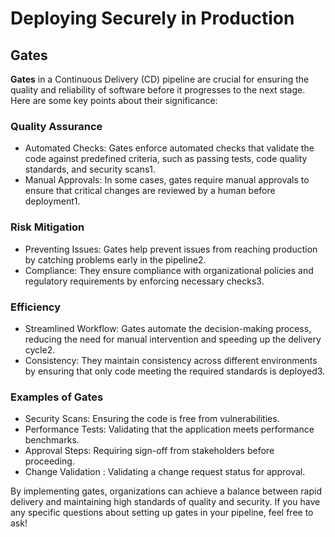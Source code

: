 # Deploying Securely in Production

## Gates
**Gates** in a Continuous Delivery (CD) pipeline are crucial for ensuring the quality and reliability of software before it progresses to the next stage. Here are some key points about their significance:

### Quality Assurance
* Automated Checks: Gates enforce automated checks that validate the code against predefined criteria, such as passing tests, code quality standards, and security scans1.
* Manual Approvals: In some cases, gates require manual approvals to ensure that critical changes are reviewed by a human before deployment1.
### Risk Mitigation
* Preventing Issues: Gates help prevent issues from reaching production by catching problems early in the pipeline2.
* Compliance: They ensure compliance with organizational policies and regulatory requirements by enforcing necessary checks3.

### Efficiency
* Streamlined Workflow: Gates automate the decision-making process, reducing the need for manual intervention and speeding up the delivery cycle2.
* Consistency: They maintain consistency across different environments by ensuring that only code meeting the required standards is deployed3.

### Examples of Gates
* Security Scans: Ensuring the code is free from vulnerabilities.
* Performance Tests: Validating that the application meets performance benchmarks.
* Approval Steps: Requiring sign-off from stakeholders before proceeding.
* Change Validation : Validating a change request status for approval.
  
By implementing gates, organizations can achieve a balance between rapid delivery and maintaining high standards of quality and security. If you have any specific questions about setting up gates in your pipeline, feel free to ask!
